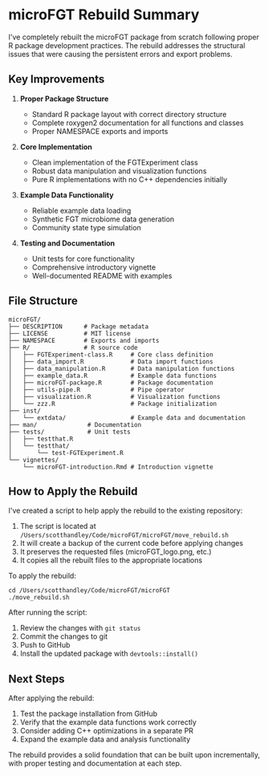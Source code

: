 # microFGT Rebuild Summary

I've completely rebuilt the microFGT package from scratch following proper R package development practices. The rebuild addresses the structural issues that were causing the persistent errors and export problems.

## Key Improvements

1. **Proper Package Structure**
   - Standard R package layout with correct directory structure
   - Complete roxygen2 documentation for all functions and classes
   - Proper NAMESPACE exports and imports

2. **Core Implementation**
   - Clean implementation of the FGTExperiment class
   - Robust data manipulation and visualization functions
   - Pure R implementations with no C++ dependencies initially

3. **Example Data Functionality**
   - Reliable example data loading
   - Synthetic FGT microbiome data generation
   - Community state type simulation

4. **Testing and Documentation**
   - Unit tests for core functionality
   - Comprehensive introductory vignette
   - Well-documented README with examples

## File Structure

```
microFGT/
├── DESCRIPTION      # Package metadata
├── LICENSE          # MIT license
├── NAMESPACE        # Exports and imports
├── R/               # R source code
│   ├── FGTExperiment-class.R     # Core class definition
│   ├── data_import.R             # Data import functions
│   ├── data_manipulation.R       # Data manipulation functions
│   ├── example_data.R            # Example data functions
│   ├── microFGT-package.R        # Package documentation
│   ├── utils-pipe.R              # Pipe operator
│   ├── visualization.R           # Visualization functions
│   └── zzz.R                     # Package initialization
├── inst/
│   └── extdata/                  # Example data and documentation
├── man/              # Documentation
├── tests/            # Unit tests
│   ├── testthat.R
│   └── testthat/
│       └── test-FGTExperiment.R
└── vignettes/
    └── microFGT-introduction.Rmd # Introduction vignette
```

## How to Apply the Rebuild

I've created a script to help apply the rebuild to the existing repository:

1. The script is located at `/Users/scotthandley/Code/microFGT/microFGT/move_rebuild.sh`
2. It will create a backup of the current code before applying changes
3. It preserves the requested files (microFGT_logo.png, etc.)
4. It copies all the rebuilt files to the appropriate locations

To apply the rebuild:

```
cd /Users/scotthandley/Code/microFGT/microFGT
./move_rebuild.sh
```

After running the script:

1. Review the changes with `git status`
2. Commit the changes to git
3. Push to GitHub
4. Install the updated package with `devtools::install()`

## Next Steps

After applying the rebuild:

1. Test the package installation from GitHub
2. Verify that the example data functions work correctly
3. Consider adding C++ optimizations in a separate PR
4. Expand the example data and analysis functionality

The rebuild provides a solid foundation that can be built upon incrementally, with proper testing and documentation at each step.